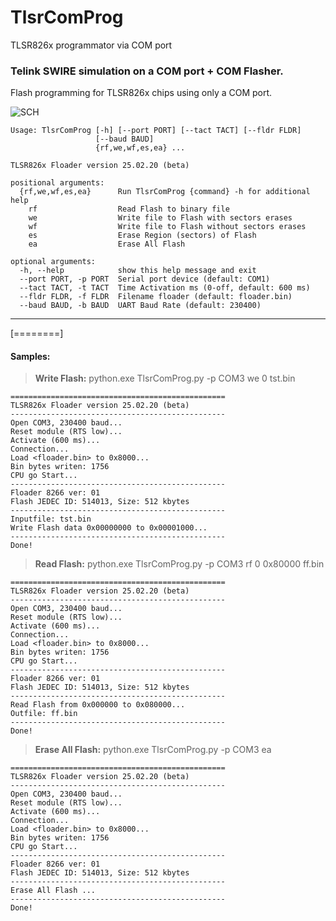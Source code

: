 # TlsrComProg
TLSR826x programmator via COM port

### Telink SWIRE simulation on a COM port + COM Flasher.

Flash programming for TLSR826x chips using only a COM port.

![SCH](https://github.com/pvvx/TlsrComProg/blob/master/schematic.gif)

    Usage: TlsrComProg [-h] [--port PORT] [--tact TACT] [--fldr FLDR]
                       [--baud BAUD]
                       {rf,we,wf,es,ea} ...
    
    TLSR826x Floader version 25.02.20 (beta)
    
    positional arguments:
      {rf,we,wf,es,ea}      Run TlsrComProg {command} -h for additional help
        rf                  Read Flash to binary file
        we                  Write file to Flash with sectors erases
        wf                  Write file to Flash without sectors erases
        es                  Erase Region (sectors) of Flash
        ea                  Erase All Flash
    
    optional arguments:
      -h, --help            show this help message and exit
      --port PORT, -p PORT  Serial port device (default: COM1)
      --tact TACT, -t TACT  Time Activation ms (0-off, default: 600 ms)
      --fldr FLDR, -f FLDR  Filename floader (default: floader.bin)
      --baud BAUD, -b BAUD  UART Baud Rate (default: 230400)
    

------------

[========]

#### Samples:
> **Write Flash:** python.exe TlsrComProg.py -p COM3 we 0 tst.bin
```
================================================
TLSR826x Floader version 25.02.20 (beta)
------------------------------------------------
Open COM3, 230400 baud...
Reset module (RTS low)...
Activate (600 ms)...
Connection...
Load <floader.bin> to 0x8000...
Bin bytes writen: 1756
CPU go Start...
------------------------------------------------
Floader 8266 ver: 01
Flash JEDEC ID: 514013, Size: 512 kbytes
------------------------------------------------
Inputfile: tst.bin
Write Flash data 0x00000000 to 0x00001000...
------------------------------------------------
Done!
```
> **Read Flash:** python.exe TlsrComProg.py -p COM3 rf 0 0x80000 ff.bin
```
================================================
TLSR826x Floader version 25.02.20 (beta)
------------------------------------------------
Open COM3, 230400 baud...
Reset module (RTS low)...
Activate (600 ms)...
Connection...
Load <floader.bin> to 0x8000...
Bin bytes writen: 1756
CPU go Start...
------------------------------------------------
Floader 8266 ver: 01
Flash JEDEC ID: 514013, Size: 512 kbytes
------------------------------------------------
Read Flash from 0x000000 to 0x080000...
Outfile: ff.bin
------------------------------------------------
Done!
```
> **Erase All Flash:** python.exe TlsrComProg.py -p COM3 ea
```
================================================
TLSR826x Floader version 25.02.20 (beta)
------------------------------------------------
Open COM3, 230400 baud...
Reset module (RTS low)...
Activate (600 ms)...
Connection...
Load <floader.bin> to 0x8000...
Bin bytes writen: 1756
CPU go Start...
------------------------------------------------
Floader 8266 ver: 01
Flash JEDEC ID: 514013, Size: 512 kbytes
------------------------------------------------
Erase All Flash ...
------------------------------------------------
Done!
```
